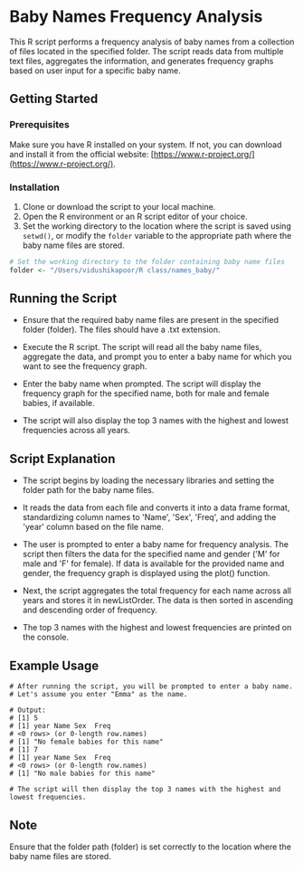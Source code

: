# Baby Names Frequency Analysis

This R script performs a frequency analysis of baby names from a collection of files located in the specified folder. The script reads data from multiple text files, aggregates the information, and generates frequency graphs based on user input for a specific baby name.

## Getting Started

### Prerequisites

Make sure you have R installed on your system. If not, you can download and install it from the official website: [https://www.r-project.org/](https://www.r-project.org/).

### Installation

1. Clone or download the script to your local machine.
2. Open the R environment or an R script editor of your choice.
3. Set the working directory to the location where the script is saved using `setwd()`, or modify the `folder` variable to the appropriate path where the baby name files are stored.

```R
# Set the working directory to the folder containing baby name files
folder <- "/Users/vidushikapoor/R class/names_baby/"
```

## Running the Script
- Ensure that the required baby name files are present in the specified folder (folder). The files should have a .txt extension.

- Execute the R script. The script will read all the baby name files, aggregate the data, and prompt you to enter a baby name for which you want to see the frequency graph.

- Enter the baby name when prompted. The script will display the frequency graph for the specified name, both for male and female babies, if available.

- The script will also display the top 3 names with the highest and lowest frequencies across all years.

## Script Explanation
- The script begins by loading the necessary libraries and setting the folder path for the baby name files.

- It reads the data from each file and converts it into a data frame format, standardizing column names to 'Name', 'Sex', 'Freq', and adding the 'year' column based on the file name.

- The user is prompted to enter a baby name for frequency analysis. The script then filters the data for the specified name and gender ('M' for male and 'F' for female). If data is available for the provided name and gender, the frequency graph is displayed using the plot() function.

- Next, the script aggregates the total frequency for each name across all years and stores it in newListOrder. The data is then sorted in ascending and descending order of frequency.

- The top 3 names with the highest and lowest frequencies are printed on the console.

## Example Usage

```
# After running the script, you will be prompted to enter a baby name.
# Let's assume you enter "Emma" as the name.

# Output:
# [1] 5
# [1] year Name Sex  Freq
# <0 rows> (or 0-length row.names)
# [1] "No female babies for this name"
# [1] 7
# [1] year Name Sex  Freq
# <0 rows> (or 0-length row.names)
# [1] "No male babies for this name"

# The script will then display the top 3 names with the highest and lowest frequencies.
```

## Note
Ensure that the folder path (folder) is set correctly to the location where the baby name files are stored.
